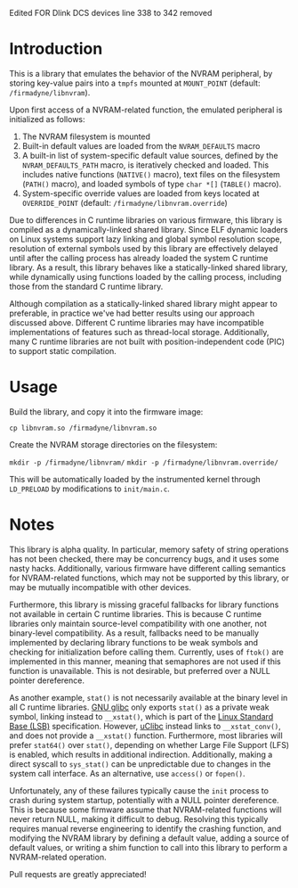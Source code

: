 Edited FOR Dlink DCS devices line 338 to 342 removed

Introduction
============

This is a library that emulates the behavior of the NVRAM peripheral, by
storing key-value pairs into a `tmpfs` mounted at `MOUNT_POINT` (default:
`/firmadyne/libnvram`).

Upon first access of a NVRAM-related function, the emulated peripheral is
initialized as follows:

1. The NVRAM filesystem is mounted
2. Built-in default values are loaded from the `NVRAM_DEFAULTS` macro
3. A built-in list of system-specific default value sources, defined by
   the `NVRAM_DEFAULTS_PATH` macro, is iteratively checked and loaded. This
   includes native functions (`NATIVE()` macro), text files on the filesystem
   (`PATH()` macro), and loaded symbols of type `char *[]` (`TABLE()` macro).
4. System-specific override values are loaded from keys located at
   `OVERRIDE_POINT` (default: `/firmadyne/libnvram.override`)

Due to differences in C runtime libraries on various firmware, this library
is compiled as a dynamically-linked shared library. Since ELF dynamic loaders
on Linux systems support lazy linking and global symbol resolution scope,
resolution of external symbols used by this library are effectively delayed
until after the calling process has already loaded the system C runtime library.
As a result, this library behaves like a statically-linked shared library, while
dynamically using functions loaded by the calling process, including
those from the standard C runtime library.

Although compilation as a statically-linked shared library might appear to
preferable, in practice we've had better results using our approach discussed
above. Different C runtime libraries may have incompatible implementations of
features such as thread-local storage. Additionally, many C runtime libraries
are not built with position-independent code (PIC) to support static
compilation.

Usage
=====

Build the library, and copy it into the firmware image:

`cp libnvram.so /firmadyne/libnvram.so`

Create the NVRAM storage directories on the filesystem:

`mkdir -p /firmadyne/libnvram/`
`mkdir -p /firmadyne/libnvram.override/`

This will be automatically loaded by the instrumented kernel through
`LD_PRELOAD` by modifications to `init/main.c`.

Notes
=====

This library is alpha quality. In particular, memory safety of string
operations has not been checked, there may be concurrency bugs, and it uses
some nasty hacks. Additionally, various firmware have different calling
semantics for NVRAM-related functions, which may not be supported by this
library, or may be mutually incompatible with other devices.

Furthermore, this library is missing graceful fallbacks for library
functions not available in certain C runtime libraries. This is because C
runtime libraries only maintain source-level compatibility with one another,
not binary-level compatibility. As a result, fallbacks need to be manually
implemented by declaring library functions to be weak symbols and checking for
initialization before calling them. Currently, uses of `ftok()` are implemented
in this manner, meaning that semaphores are not used if this function is
unavailable. This is not desirable, but preferred over a NULL pointer
dereference.

As another example, `stat()` is not necessarily available at the binary level
in all C runtime libraries. [GNU glibc](https://www.gnu.org/software/libc/)
only exports `stat()` as a private weak symbol, linking instead to `__xstat()`,
which is part of the
[Linux Standard Base (LSB)](http://refspecs.linuxfoundation.org/lsb.shtml)
specification. However, [uClibc](https://uclibc.org/) instead links to
`__xstat_conv()`, and does not provide a `__xstat()` function. Furthermore,
most libraries will prefer `stat64()` over `stat()`, depending on whether
Large File Support (LFS) is enabled, which results in additional indirection.
Additionally, making a direct syscall to `sys_stat()` can be unpredictable due
to changes in the system call interface. As an alternative, use `access()` or
`fopen()`.

Unfortunately, any of these failures typically cause the `init` process to crash
during system startup, potentially with a NULL pointer dereference. This is
because some firmware assume that NVRAM-related functions will never
return NULL, making it difficult to debug. Resolving this typically requires
manual reverse engineering to identify the crashing function, and modifying
the NVRAM library by defining a default value, adding a source of default
values, or writing a shim function to call into this library to perform a
NVRAM-related operation.

Pull requests are greatly appreciated!
